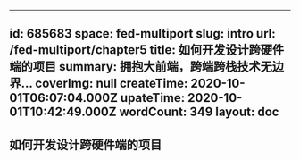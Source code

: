 
---
id: 685683
space: fed-multiport
slug: intro
url: /fed-multiport/chapter5
title: 如何开发设计跨硬件端的项目
summary: 拥抱大前端，跨端跨栈技术无边界...
coverImg: null
createTime: 2020-10-01T06:07:04.000Z 
upateTime: 2020-10-01T10:42:49.000Z
wordCount: 349
layout: doc
---

## 如何开发设计跨硬件端的项目

